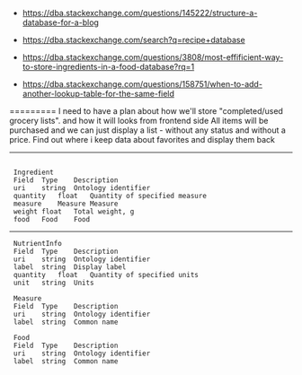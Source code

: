 

- https://dba.stackexchange.com/questions/145222/structure-a-database-for-a-blog
- https://dba.stackexchange.com/search?q=recipe+database

- https://dba.stackexchange.com/questions/3808/most-effificient-way-to-store-ingredients-in-a-food-database?rq=1

- https://dba.stackexchange.com/questions/158751/when-to-add-another-lookup-table-for-the-same-field

=========
I need to have a plan about how we'll store "completed/used grocery lists". and how it will looks from frontend side
All items will be purchased and we can just display a list - without any status and without a price.
Find out where i keep data about favorites and display them back

---



```

 Ingredient
 Field	Type	Description
 uri	string	Ontology identifier
 quantity	float	Quantity of specified measure
 measure	Measure	Measure
 weight	float	Total weight, g
 food	Food	Food
 ```
---
```
 NutrientInfo
 Field	Type	Description
 uri	string	Ontology identifier
 label	string	Display label
 quantity	float	Quantity of specified units
 unit	string	Units

 Measure
 Field	Type	Description
 uri	string	Ontology identifier
 label	string	Common name

 Food
 Field	Type	Description
 uri	string	Ontology identifier
 label	string	Common name
 ```
 
